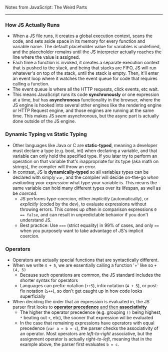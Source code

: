 Notes from JavaScript: The Weird Parts

----------------------------
### How JS Actually Runs
- When a JS file runs, it creates a global execution context, scans the code, and sets aside space in its memory for every function and variable name. The default placeholder value for variables is undefined, and the placeholder remains until the JS interpreter actually reaches the line where the value is assigned.
- Each time a function is invoked, it creates a separate execution context that is pushed to the stack, and being that stacks are FIFO, JS will run whatever's on top of the stack, until the stack is empty. Then, it'll enter an event loop where it watches the event queue for code that requires calling a function.
- The event queue is where all the HTTP requests, click events, etc wait.
- This means JavaScript runs its code **synchronously** or one expression at a time, *but* has **asynchronous** functionality in the browser, where the JS engine is hooked into several other engines like the rendering engine or HTTP Request engine, and those engines are running at the same time. This makes JS *seem* asynchronous, but the async part is actually done outside of the JS engine.

### Dynamic Typing vs Static Typing
- Other languages like Java or C are **static-typed**, meaning a developer must declare a type (e.g. bool, int) when declaring a variable, and that variable can only hold the specified type. If you later try to perform an operation on that variable that's inappropriate for its type (aka math on strings), the compiler will throw an error.
- In contrast, JS is **dynamically-typed** so all variables types can be declared with simply `var`, and the compiler will decide on-the-go *when evaluating your expression* what type your variable is. This means the same variable can hold many different types over its lifespan, as well as be *coerced*.
  - JS performs type-coercion, either *implicitly* (automatically), or *explicitly* (coded by the dev), to evaluate expressions without throwing errors. This comes up often in comparison expressions `0 == false`, and can result in unpredictable behavior if you don't understand JS.
  - Best practice: Use `===` (strict equality) in 99% of cases, and only `==` when you purposely want to take advantage of JS's implicit coercion.

### Operators
- Operators are actually special functions that are syntactically different.
- When we write `4 + 5`, we are essentially calling a function '+' like so `+(4, 5)`
  - Because such operations are common, the JS standard includes the shorter syntax for operators
  - Languages can prefix-notation (`++5`), infix notation (`4 + 5`), or post-fix notation (`5++`), so don't get caught up in how code looks superficially
- When deciding the order that an expression is evaluated in, the JS parser first looks to [**operator precedence** and then **associativity**](https://developer.mozilla.org/en-US/docs/Web/JavaScript/Reference/Operators/Operator_Precedence)
  - The higher the operator precedence (e.g. grouping `()` being highest, `*` beating out `+`, etc), the sooner that expression wil be evaluated
  - In the case that remaining expressions have operators with equal precedence (`var a = b = c`), the parser checks the associativity of an operator. Most operators are *left-to-right* associative, but the assignment operator is actually *right-to-left*, meaning that in the example above, the parser first evaluates `b = c`.
